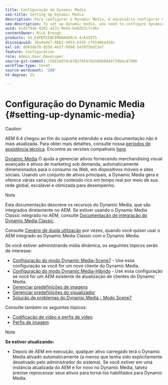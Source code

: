```yaml
---
title: Configuração do Dynamic Media
seo-title: Setting Up Dynamic Media
description: Para configurar o Dynamic Media, é necessário configurar o Dynamic Media e gerenciar predefinições de imagens e do visualizador
seo-description: To set up dynamic media, you need to configure dynamic media and manage image and viewer presets
uuid: bcd1f9ab-4201-4222-9e4a-ba82b3c7cd6c
contentOwner: Rick Brough
products: SG_EXPERIENCEMANAGER/6.4/ASSETS
discoiquuid: 36a4a4e7-8bb2-4853-b335-cf9148be410c
exl-id: dd43de7b-8556-4e3f-9d90-14f0f5bd13e7
feature: Configuration
role: Admin,User,Developer
source-git-commit: c5b816d74c6f02f85476d16868844f39b4c47996
workflow-type: tm+mt
source-wordcount: '289'
ht-degree: 2%

---
```


# Configuração do Dynamic Media {#setting-up-dynamic-media}

>[!CAUTION]
>
>AEM 6.4 chegou ao fim do suporte estendido e esta documentação não é mais atualizada. Para obter mais detalhes, consulte nossa [períodos de assistência técnica](https://helpx.adobe.com/br/support/programs/eol-matrix.html). Encontre as versões compatíveis [here](https://experienceleague.adobe.com/docs/).

[Dynamic Media](https://www.adobe.com/solutions/web-experience-management/dynamic-media.html) O ajuda a gerenciar ativos fornecendo merchandising visual avançado e ativos de marketing sob demanda, automaticamente dimensionados para o consumo na Web, em dispositivos móveis e sites sociais. Usando um conjunto de ativos principais, a Dynamic Media gera e oferece várias variações de conteúdo rico em tempo real por meio de sua rede global, escalável e otimizada para desempenho.

>[!NOTE]
>
>Esta documentação descreve os recursos do Dynamic Media, que são integrados diretamente no AEM. Se estiver usando o Dynamic Media Classic integrado no AEM, consulte [Documentação de integração do Dynamic Media Classic](/help/sites-administering/scene7.md).
>
>Consulte [Cenário de dupla utilização](/help/sites-administering/scene7.md#dual-use-scenario) por vezes, quando você quiser usar o AEM integrado ao Dynamic Media Classic com o Dynamic Media.

Se você estiver administrando mídia dinâmica, os seguintes tópicos serão de interesse:

* [Configuração do modo Dynamic Media-Scene7](config-dms7.md) - Use essa configuração se você for um novo cliente do Dynamic Media.
* [Configuração do modo Dynamic Media-Híbrido](config-dynamic.md) - Use essa configuração se você for um AEM existente de atualização de clientes do Dynamic Media.
* [Gerenciar predefinições de imagens](managing-image-presets.md)
* [Gerenciar predefinições do visualizador](managing-viewer-presets.md)
* [Solução de problemas do Dynamic Media - Modo Scene7](troubleshoot-dms7.md)

Consulte também os seguintes tópicos:

* [Codificação de vídeo e perfis de vídeo](video-profiles.md)
* [Perfis de imagem](image-profiles.md)

>[!NOTE]
>
>**Se estiver atualizando:**
>
>* Depois de AEM em execução, qualquer ativo carregado terá o Dynamic Media ativado automaticamente (a menos que tenha sido explicitamente desativado pelo administrador do sistema). Se você estiver em uma instância atualizada do AEM e for novo no Dynamic Media, talvez precise reprocessar seus ativos para torná-los habilitados para Dynamic Media.

